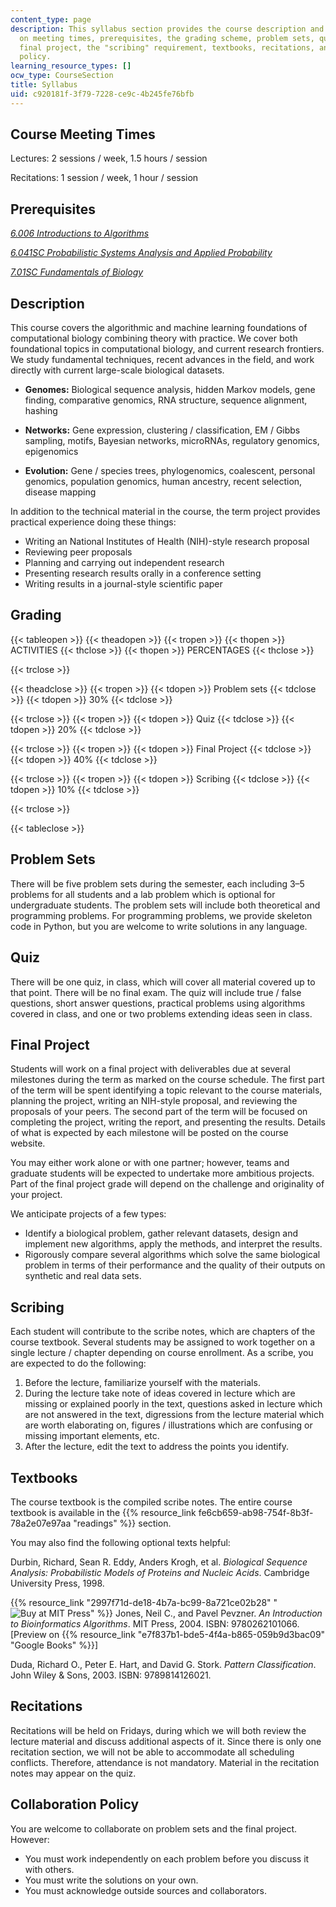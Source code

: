 ```yaml
---
content_type: page
description: This syllabus section provides the course description and information
  on meeting times, prerequisites, the grading scheme, problem sets, quizzes, the
  final project, the "scribing" requirement, textbooks, recitations, and the collaboration
  policy.
learning_resource_types: []
ocw_type: CourseSection
title: Syllabus
uid: c920181f-3f79-7228-ce9c-4b245fe76bfb
---
```


Course Meeting Times
--------------------

Lectures: 2 sessions / week, 1.5 hours / session

Recitations: 1 session / week, 1 hour / session

Prerequisites
-------------

[_6.006 Introductions to Algorithms_](/courses/6-006-introduction-to-algorithms-fall-2011)

[_6.041SC Probabilistic Systems Analysis and Applied Probability_](/courses/6-041sc-probabilistic-systems-analysis-and-applied-probability-fall-2013)

[_7.01SC Fundamentals of Biology_](/courses/7-01sc-fundamentals-of-biology-fall-2011)

Description
-----------

This course covers the algorithmic and machine learning foundations of computational biology combining theory with practice. We cover both foundational topics in computational biology, and current research frontiers. We study fundamental techniques, recent advances in the field, and work directly with current large-scale biological datasets.

*   **Genomes:** Biological sequence analysis, hidden Markov models, gene finding, comparative genomics, RNA structure, sequence alignment, hashing
    
*   **Networks:** Gene expression, clustering / classification, EM / Gibbs sampling, motifs, Bayesian networks, microRNAs, regulatory genomics, epigenomics
    
*   **Evolution:** Gene / species trees, phylogenomics, coalescent, personal genomics, population genomics, human ancestry, recent selection, disease mapping

In addition to the technical material in the course, the term project provides practical experience doing these things:

*   Writing an National Institutes of Health (NIH)-style research proposal
*   Reviewing peer proposals
*   Planning and carrying out independent research
*   Presenting research results orally in a conference setting
*   Writing results in a journal-style scientific paper

Grading
-------

{{< tableopen >}}
{{< theadopen >}}
{{< tropen >}}
{{< thopen >}}
ACTIVITIES
{{< thclose >}}
{{< thopen >}}
PERCENTAGES
{{< thclose >}}

{{< trclose >}}

{{< theadclose >}}
{{< tropen >}}
{{< tdopen >}}
Problem sets
{{< tdclose >}}
{{< tdopen >}}
30%
{{< tdclose >}}

{{< trclose >}}
{{< tropen >}}
{{< tdopen >}}
Quiz
{{< tdclose >}}
{{< tdopen >}}
20%
{{< tdclose >}}

{{< trclose >}}
{{< tropen >}}
{{< tdopen >}}
Final Project
{{< tdclose >}}
{{< tdopen >}}
40%
{{< tdclose >}}

{{< trclose >}}
{{< tropen >}}
{{< tdopen >}}
Scribing
{{< tdclose >}}
{{< tdopen >}}
10%
{{< tdclose >}}

{{< trclose >}}

{{< tableclose >}}

Problem Sets
------------

There will be five problem sets during the semester, each including 3–5 problems for all students and a lab problem which is optional for undergraduate students. The problem sets will include both theoretical and programming problems. For programming problems, we provide skeleton code in Python, but you are welcome to write solutions in any language.

Quiz
----

There will be one quiz, in class, which will cover all material covered up to that point. There will be no final exam. The quiz will include true / false questions, short answer questions, practical problems using algorithms covered in class, and one or two problems extending ideas seen in class.

Final Project
-------------

Students will work on a final project with deliverables due at several milestones during the term as marked on the course schedule. The first part of the term will be spent identifying a topic relevant to the course materials, planning the project, writing an NIH-style proposal, and reviewing the proposals of your peers. The second part of the term will be focused on completing the project, writing the report, and presenting the results. Details of what is expected by each milestone will be posted on the course website.

You may either work alone or with one partner; however, teams and graduate students will be expected to undertake more ambitious projects. Part of the final project grade will depend on the challenge and originality of your project.

We anticipate projects of a few types:

*   Identify a biological problem, gather relevant datasets, design and implement new algorithms, apply the methods, and interpret the results.
*   Rigorously compare several algorithms which solve the same biological problem in terms of their performance and the quality of their outputs on synthetic and real data sets.

Scribing
--------

Each student will contribute to the scribe notes, which are chapters of the course textbook. Several students may be assigned to work together on a single lecture / chapter depending on course enrollment. As a scribe, you are expected to do the following:

1.  Before the lecture, familiarize yourself with the materials.
2.  During the lecture take note of ideas covered in lecture which are missing or explained poorly in the text, questions asked in lecture which are not answered in the text, digressions from the lecture material which are worth elaborating on, figures / illustrations which are confusing or missing important elements, etc.
3.  After the lecture, edit the text to address the points you identify.

Textbooks
---------

The course textbook is the compiled scribe notes. The entire course textbook is available in the {{% resource_link fe6cb659-ab98-754f-8b3f-78a2e07e97aa "readings" %}} section.

You may also find the following optional texts helpful:

Durbin, Richard, Sean R. Eddy, Anders Krogh, et al. _Biological Sequence Analysis: Probabilistic Models of Proteins and Nucleic Acids_. Cambridge University Press, 1998.

{{% resource_link "2997f71d-de18-4b7a-bc99-8a721ce02b28" "![Buy at MIT Press](/images/mp_logo.gif)" %}} Jones, Neil C., and Pavel Pevzner. _An Introduction to Bioinformatics Algorithms_. MIT Press, 2004. ISBN: 9780262101066. \[Preview on {{% resource_link "e7f837b1-bde5-4f4a-b865-059b9d3bac09" "Google Books" %}}\]

Duda, Richard O., Peter E. Hart, and David G. Stork. _Pattern Classification_. John Wiley & Sons, 2003. ISBN: 9789814126021.

Recitations
-----------

Recitations will be held on Fridays, during which we will both review the lecture material and discuss additional aspects of it. Since there is only one recitation section, we will not be able to accommodate all scheduling conflicts. Therefore, attendance is not mandatory. Material in the recitation notes may appear on the quiz.

Collaboration Policy
--------------------

You are welcome to collaborate on problem sets and the final project. However:

*   You must work independently on each problem before you discuss it with others.
*   You must write the solutions on your own.
*   You must acknowledge outside sources and collaborators.